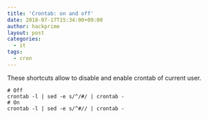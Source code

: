 ```yaml
---
title: 'Crontab: on and off'
date: 2018-07-17T15:34:00+09:00
author: hackprime
layout: post
categories:
  - it
tags:
  - cron
---
```


These shortcuts allow to disable and enable crontab of current user.
```
# Off
crontab -l | sed -e s/^/#/ | crontab -
# On
crontab -l | sed -e s/^#// | crontab -
```

